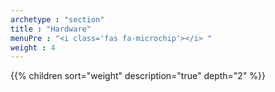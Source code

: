 ```yaml
---
archetype : "section"
title : "Hardware"
menuPre : "<i class='fas fa-microchip'></i> "
weight : 4
---
```

{{% children sort="weight" description="true" depth="2" %}}

